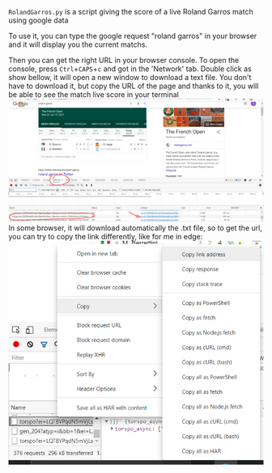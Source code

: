 `RolandGarros.py` is a script giving the score of a live Roland Garros match using google data

To use it, you can type the google request "roland garros" in your browser and it will display you the current matchs.

Then you can get the right URL in your browser console. To open the console, press `Ctrl`+`CAPS`+`c` and got in the 'Network' tab.
Double click as show bellow, it will open a new window to download a text file. You don't have to download it, but copy the URL of the page and thanks to it, you will be able to see the match live score in your terminal
![How to get the link](media/getLink.png) 
In some browser, it will download automatically the .txt file, so to get the url, you can try to copy the link differently, like for me in edge:
![How to get the link with edge](media/Edge.png) 
